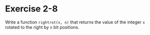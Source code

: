 # Exercise 2-8

Write a function `rightrot(x, n)` that returns the value of the integer `x` rotated to the right by `n` bit positions.
